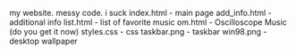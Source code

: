 my website. messy code. i suck
index.html - main page
add_info.html - additional info
list.html - list of favorite music
om.html - Oscilloscope Music (do you get it now)
styles.css - css
taskbar.png - taskbar
win98.png - desktop wallpaper
